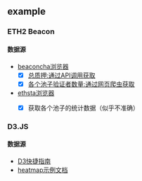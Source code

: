 ## example


### ETH2 Beacon
#### 数据源
- [beaconcha浏览器](https://beaconcha.in/)
    - [x] [总质押:通过API调用获取](https://beaconcha.in/)
    - [x] [各个池子验证者数量:通过网页爬虫获取](https://beaconcha.in/pools)
- [ethsta浏览器](https://ethsta.com/)
    - [x] 获取各个池子的统计数据（似乎不准确）


### D3.JS
#### 数据源
- [D3快捷指南](https://iowiki.com/d3js/d3js_quick_guide.html)
- [heatmap示例文档](https://observablehq.com/@d3/calendar#Calendar)